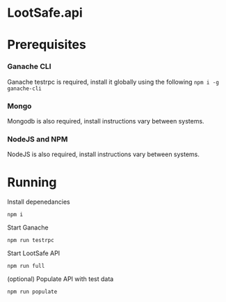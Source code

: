 # LootSafe.api

# Prerequisites 

### Ganache CLI
Ganache testrpc is required, install it globally using the following
`npm i -g ganache-cli`

### Mongo
Mongodb is also required, install instructions vary between systems.

### NodeJS and NPM
NodeJS is also required, install instructions vary between systems.

# Running

Install depenedancies 
```
npm i
```
Start Ganache
```
npm run testrpc
```
Start LootSafe API
```
npm run full
```

(optional)
Populate API with test data
```
npm run populate
```
